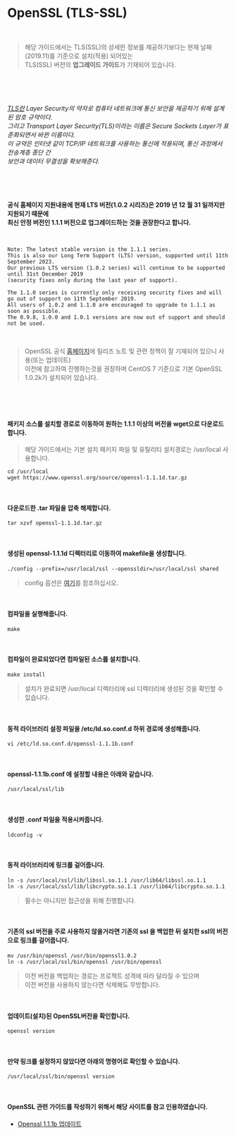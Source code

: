 # OpenSSL (TLS-SSL)


<br/>


> 해당 가이드에서는 TLS(SSL)의 상세한 정보를 제공하기보다는 현재 날짜(2019.11)를 기준으로 설치(적용) 되어있는  
TLS(SSL) 버전의 **업그레이드 가이드**가 기재되어 있습니다.

<br/>
<br/>
<br/>


*[TLS란](https://ko.wikipedia.org/wiki/%EC%A0%84%EC%86%A1_%EA%B3%84%EC%B8%B5_%EB%B3%B4%EC%95%88) Layer Security의 약자로  컴퓨터 네트워크에 통신 보안을 제공하기 위해 설계된 암호 규약이다.  
그리고 Transport Layer Security(TLS)이라는 이름은 Secure Sockets Layer가 표준화되면서 바뀐 이름이다.  
이 규약은 인터넷 같이 TCP/IP 네트워크를 사용하는 통신에 적용되며, 통신 과정에서 전송계층 종단 간  
보안과 데이터 무결성을 확보해준다.*  


<br/>
<br/>
<br/>


**공식 홈페이지 지원내용에 현재 LTS 버전(1.0.2 시리즈)은 2019 년 12 월 31 일까지만 지원되기 때문에  
최신 안정 버전인 1.1.1 버전으로 업그레이드하는 것을 권장한다고 합니다.**


<br/>


```
Note: The latest stable version is the 1.1.1 series.  
This is also our Long Term Support (LTS) version, supported until 11th September 2023.  
Our previous LTS version (1.0.2 series) will continue to be supported until 31st December 2019  
(security fixes only during the last year of support).  

The 1.1.0 series is currently only receiving security fixes and will go out of support on 11th September 2019.  
All users of 1.0.2 and 1.1.0 are encouraged to upgrade to 1.1.1 as soon as possible.  
The 0.9.8, 1.0.0 and 1.0.1 versions are now out of support and should not be used.
```

<br/>

> OpenSSL 공식 [홈페이지](https://www.openssl.org/)에 릴리즈 노트 및 관련 정책이 잘 기재되어 있으니 사용(또는 업데이트)  
이전에 참고하여 진행하는것을 권장하며 CentOS 7 기준으로 기본 OpenSSL 1.0.2k가 설치되어 있습니다.


<br/>
<br/>
<br/>


#### 패키지 소스를 설치할 경로로 이동하여 원하는 1.1.1 이상의 버전을 wget으로 다운로드 합니다.
> 해당 가이드에서는 기본 설치 패키지 파일 및 유틸리티 설치경로는 /usr/local 사용합니다.
```
cd /usr/local 
wget https://www.openssl.org/source/openssl-1.1.1d.tar.gz
```

<br/>


#### 다운로드한 .tar 파일을 압축 해제합니다.
```
tar xzvf openssl-1.1.1d.tar.gz
```

<br/>


#### 생성된 openssl-1.1.1d 디렉터리로 이동하여 makefile을 생성합니다.
```
./config --prefix=/usr/local/ssl --openssldir=/usr/local/ssl shared
```
> config 옵션은 [여기](https://wiki.openssl.org/index.php/Compilation_and_Installation#Configure_Options)를 참조하십시오.


<br/>


#### 컴파일을 실행해줍니다.
```
make
```

<br/>


#### 컴파일이 완료되었다면 컴파일된 소스를 설치합니다.
```
make install
```
> 설치가 완료되면 /usr/local 디렉터리에 ssl 디렉터리에 생성된 것을 확인할 수 있습니다.  


<br/>


#### 동적 라이브러리 설정 파일을 /etc/ld.so.conf.d 하위 경로에 생성해줍니다.
```
vi /etc/ld.so.conf.d/openssl-1.1.1b.conf
```

<br/>

#### openssl-1.1.1b.conf 에 설정할 내용은 아래와 같습니다.
```
/usr/local/ssl/lib
```

<br/>


#### 생성한 .conf 파일을 적용시켜줍니다.
```
ldconfig -v
```

<br/>


#### 동적 라이브러리에 링크를 걸어줍니다.
```
ln -s /usr/local/ssl/lib/libssl.so.1.1 /usr/lib64/libssl.so.1.1
ln -s /usr/local/ssl/lib/libcrypto.so.1.1 /usr/lib64/libcrypto.so.1.1
```
> 필수는 아니지만 접근성을 위해 진행합니다.


<br/>


#### 기존의 ssl 버전을 주로 사용하지 않을거라면 기존의 ssl 을 백업한 뒤 설치한 ssl의 버전으로 링크를 걸어줍니다.
```
mv /usr/bin/openssl /usr/bin/openssl1.0.2
ln -s /usr/local/ssl/bin/openssl /usr/bin/openssl
```
> 이전 버전을 백업하는 경로는 프로젝트 성격에 따라 달라질 수 있으며  
이전 버전을 사용하지 않는다면 삭제해도 무방합니다.

<br/>


#### 업데이트(설치)된 OpenSSL버전을 확인합니다.
```
openssl version
```

<br/>


#### 만약 링크를 설정하지 않았다면 아래의 명령어로 확인할 수 있습니다.
```
/usr/local/ssl/bin/openssl version
```

<br/>


#### OpenSSL 관련 가이드를 작성하기 위해서 해당 사이트를 참고 인용하였습니다.
- [Openssl 1.1.1b 업데이트](https://blanche-star.tistory.com/entry/APM-%EC%84%A4%EC%B9%98-openssl-%EC%B5%9C%EC%8B%A0%EB%B2%84%EC%A0%84%EC%84%A4%EC%B9%98%EC%86%8C%EC%8A%A4%EC%84%A4%EC%B9%98-shared%EC%84%A4%EC%B9%98)
